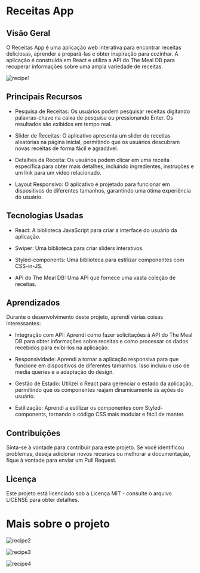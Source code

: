 # Receitas App

## Visão Geral
O Receitas App é uma aplicação web interativa para encontrar receitas deliciosas, aprender a prepará-las e obter inspiração para cozinhar.
A aplicação é construída em React e utiliza a API do The Meal DB para recuperar informações sobre uma ampla variedade de receitas.

![recipe1](https://github.com/YgorRocha/recipesApi/assets/65311638/de83ea2b-c929-4fbb-8906-167106601752)

## Principais Recursos

* Pesquisa de Receitas: Os usuários podem pesquisar receitas digitando palavras-chave na caixa de pesquisa ou pressionando Enter. Os resultados são exibidos em tempo real.

* Slider de Receitas: O aplicativo apresenta um slider de receitas aleatórias na página inicial, permitindo que os usuários descubram novas receitas de forma fácil e agradável.

* Detalhes da Receita: Os usuários podem clicar em uma receita específica para obter mais detalhes, incluindo ingredientes, instruções e um link para um vídeo relacionado.

* Layout Responsivo: O aplicativo é projetado para funcionar em dispositivos de diferentes tamanhos, garantindo uma ótima experiência do usuário.

## Tecnologias Usadas

* React: A biblioteca JavaScript para criar a interface do usuário da aplicação.

* Swiper: Uma biblioteca para criar sliders interativos.

* Styled-components: Uma biblioteca para estilizar componentes com CSS-in-JS.

* API do The Meal DB: Uma API que fornece uma vasta coleção de receitas.

## Aprendizados

Durante o desenvolvimento deste projeto, aprendi várias coisas interessantes:

* Integração com API: Aprendi como fazer solicitações à API do The Meal DB para obter informações sobre receitas e como processar os dados recebidos para exibi-los na aplicação.

* Responsividade: Aprendi a tornar a aplicação responsiva para que funcione em dispositivos de diferentes tamanhos. Isso incluiu o uso de media queries e a adaptação do design.

* Gestão de Estado: Utilizei o React para gerenciar o estado da aplicação, permitindo que os componentes reajam dinamicamente às ações do usuário.

* Estilização: Aprendi a estilizar os componentes com Styled-components, tornando o código CSS mais modular e fácil de manter.

## Contribuições
Sinta-se à vontade para contribuir para este projeto. Se você identificou problemas, deseja adicionar novos recursos ou melhorar a documentação, fique à vontade para enviar um Pull Request.

## Licença

Este projeto está licenciado sob a Licença MIT - consulte o arquivo LICENSE para obter detalhes.

# Mais sobre o projeto

![recipe2](https://github.com/YgorRocha/recipesApi/assets/65311638/d240ce41-0c3a-4273-aacf-ba56846e3621)

![recipe3](https://github.com/YgorRocha/recipesApi/assets/65311638/bba2270b-3582-4e48-91eb-dee9c230e063)

![recipe4](https://github.com/YgorRocha/recipesApi/assets/65311638/c427f05f-8fc7-40af-b2fd-508b93ef535f)

